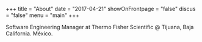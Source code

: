 +++
title = "About"
date = "2017-04-21"
showOnFrontpage = "false"
discus = "false"
menu = "main"
+++

Software Engineering Manager at Thermo Fisher Scientific @ Tijuana, Baja California. México.
